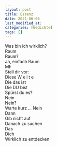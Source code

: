 ```yaml
---
layout: post
title: Essenz
date: 2021-06-05
last_modified_at:
categories: [Gedichte]
tags: []
---
```


Was bin ich wirklich?  
Raum  
Raum?  
Ja, einfach Raum  
Mh  
Stell dir vor:  
Diese W e i t e  
Die das ist  
Die DU bist  
Spürst du es?  
Nein  
Nein?  
Warte kurz ... Nein  
Dann  
Gib nicht auf  
Danach zu suchen  
Das  
Dich  
Wirklich zu entdecken
